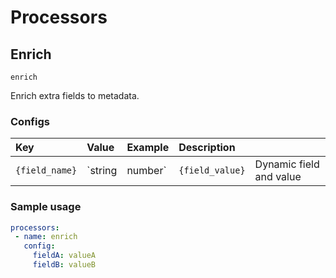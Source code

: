 # Processors

## Enrich

`enrich`

Enrich extra fields to metadata.

### Configs

| Key | Value | Example | Description |    |
| :-- | :---- | :------ | :---------- | :- |
| `{field_name}` | `string|number` | `{field_value}` | Dynamic field and value  | *required* |

### Sample usage

```yaml
processors:
 - name: enrich
   config:
     fieldA: valueA
     fieldB: valueB
```
